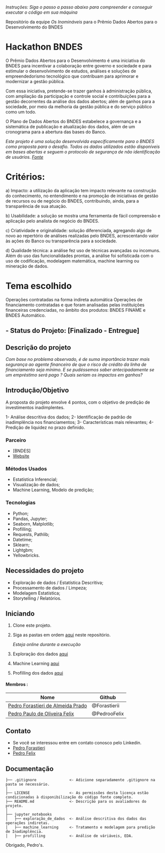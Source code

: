 *Instruções: Siga o passo a passo abaixo para compreender e conseguir executar o código em sua máquina*

Repositório da equipe *Os Inomináveis* para o Prêmio Dados Abertos para o Desenvolvimento do BNDES

# Hackathon BNDES

O Prêmio Dados Abertos para o Desenvolvimento é uma iniciativa do BNDES para incentivar a colaboração entre governo e sociedade e para estimular o desenvolvimento de estudos, análises e soluções de empreendedorismo tecnológico que contribuam para aprimorar e modernizar a gestão pública.

Com essa iniciativa, pretende-se trazer ganhos à administração pública, com ampliação da participação e controle social e contribuições para a gestão decorrentes da análise dos dados abertos; além de ganhos para a sociedade, por meio da melhoria da gestão pública e do serviço público como um todo.

O Plano de Dados Abertos do BNDES estabelece a governança e a sistemática de publicação e atualização dos dados, além de um cronograma para a abertura das bases do Banco.

*Este projeto é uma solução desenvolvida específicamente para o BNDES como proposta para o desafio. Todos os dados utilizados estão disponíveis em bases abertas e seguem o protocolo de segurança de não identificação de usuários. [Fonte](https://dadosabertos.bndes.gov.br/dataset/operacoes-financiamento)*

# Critérios:

a) Impacto: a utilização da aplicação tem impacto relevante na construção do conhecimento, no entendimento e na promoção de iniciativas de gestão de recursos ou de negócio do BNDES, contribuindo, ainda, para a transparência de sua atuação.

b) Usabilidade: a solução se mostra uma ferramenta de fácil compreensão e aplicação pelo analista de negócio do BNDES.

c) Criatividade e originalidade: solução diferenciada, agregando algo de novo ao repertório de análises realizadas pelo BNDES, acrescentando valor às ações do Banco ou transparência para a sociedade.

d) Qualidade técnica: a análise fez uso de técnicas avançadas ou incomuns. Além do uso das funcionalidades prontas, a análise foi sofisticada com o uso de codificação, modelagem matemática, machine learning ou mineração de dados.

# Tema escolhido

Operações contratadas na forma indireta automática
Operações de financiamento contratadas e que foram analisadas pelas instituições financeiras credenciadas, no âmbito dos produtos: BNDES FINAME e BNDES Automático.

## - Status do Projeto: [Finalizado - Entregue]

## Descrição do projeto

*Com base no problema observado, é de suma importância trazer mais segurança ao agente financeiro de que o risco de crédito da linha de financiamento seja mínimo.
E se pudéssemos saber antecipadamente se um empréstimo será pago ? Quais seriam os impactos em ganhos?*

## Introdução/Objetivo

A proposta do projeto envolve 4 pontos, com o objetivo de predição de investimentos inadimplentes.

1- Análise descritiva dos dados;
2- Identificação de padrão de inadimplência nos financiamentos;
3- Características mais relevantes;
4- Predição de liquidez no prazo definido.

### Parceiro

* [BNDES]
* [Website](https://www.bndes.gov.br/wps/portal/site/home/transparencia/iniciativas/!ut/p/z1/fY5NC4JAEIbv_govHmVWiOxqFn4QgeRB9yKTLjGVu-pu0s_PxOrWZZ53YJ6XAW7ZtmVBMWEKy_gQuMSRLmhISbxDASVfV34WhXGw8g6bPA5ZFqbT4kdelHiQzuLPfzf8N4rFWM6_gJKufc8D4LWSRjwNFNvjbn-qEqkNmUc9f-SwWLXCYfmAUnc4CFkTOowkTTQ0onZYN4iWlNtgo7SLZzEYpaG78fIFRBWnjA!!/)

### Métodos Usados

* Estatística Inferencial;
* Visualização de dados;
* Machine Learning, Modelo de predição;

### Tecnologias

* Python;
* Pandas, Jupyter;
* Seaborn, Matplotlib;
* Profilling;
* Requests, Pathlib;
* Datetime;
* Sklearn;
* Lightgbm;
* Yellowbricks.

## Necessidades do projeto

- Exploração de dados / Estatística Descritiva;
- Processamento de dados / Limpeza;
- Modelagem Estatística;
- Storytelling / Relatórios.


## Iniciando

1. Clone este projeto.
2. Siga as pastas em ordem [aqui](https://github.com/Os-inominaveis/HackathonBNDES/tree/main/jupyter_notebooks) neste repositório.

    *Esteja online durante a execução*
    
3. Exploração dos dados [aqui](https://github.com/Os-inominaveis/HackathonBNDES/tree/main/jupyter_notebooks/explora%C3%A7%C3%A3o_de_dados)
4. Machine Learning [aqui](https://github.com/Os-inominaveis/HackathonBNDES/tree/main/jupyter_notebooks/machine_learning)
5. Profilling dos dados [aqui](https://github.com/Os-inominaveis/HackathonBNDES/tree/main/jupyter_notebooks/profiling)

#### Membros :

|Nome     |  Github  | 
|---------|-----------------|
|[Pedro Forastieri de Almeida Prado](https://github.com/Forastierii)|     @Forastierii    |
|[Pedro Paulo de Oliveira Felix](https://github.com/PedrooFelix)    |     @PedrooFelix    |

## Contato

* Se você se interessou entre em contato conosco pelo Linkedin.
* [Pedro Forastieri](https://www.linkedin.com/in/pedroforastieri/)
* [Pedro Felix](https://www.linkedin.com/in/pedro-paulo-felix/)


## Documentação

```
├── .gitignore               <- Adicione separadamente .gitignore na pasta se necessário.
│                              
├── LICENSE                  <- As permissões desta licença estão condicionadas à disponibilização do código fonte completo.
├── README.md                <- Descrição para os avaliadores do projeto.
│
├── jupyter_notebooks
│   ├── exploração_de_dados  <- Análise descritiva dos dados das operações indiretas.
│   ├── machine_learning     <- Tratamento e modelagem para predição de Inadimplência.
│   ├── profilling           <- Análise de váriáveis, EDA. 
```

Obrigado, Pedro's.

